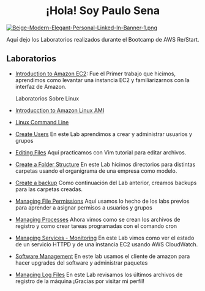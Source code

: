 <div style="text-align:center;">

# ¡Hola! Soy Paulo Sena

</div>

[![Beige-Modern-Elegant-Personal-Linked-In-Banner-1.png](https://i.postimg.cc/CM2b81cp/Beige-Modern-Elegant-Personal-Linked-In-Banner-1.png)](https://postimg.cc/nMvsbH83)

Aquí dejo los Laboratorios realizados durante el Bootcamp de AWS Re/Start.
## Laboratorios

- [Introduction to Amazon EC2](https://docs.google.com/document/d/1WbCMHjA2rEuDM2GPm6EykRjCeTnFTjJ2QzDuxxY_rRk/edit?usp=drive_link): Fue el Primer trabajo que hicimos, aprendimos como levantar una instancia EC2 y familiarizarnos con la interfaz de Amazon.

  Laboratorios Sobre Linux
- [Introducction to Amazon Linux AMI](https://drive.google.com/file/d/1Csra_cG70P0MNMDnJrkBj_fwfZHzzMZs/view?usp=sharing)
- [Linux Command Line]([link_al_proyecto_3](https://drive.google.com/file/d/1kOWTF4Qe1wBidhmoFzDU6z3P8RIPAGp3/view?usp=sharing)https://drive.google.com/file/d/1kOWTF4Qe1wBidhmoFzDU6z3P8RIPAGp3/view?usp=sharing)
- [Create Users](https://docs.google.com/document/d/1ztYEKGyLwZ1rRaEt6oYaKP5b-QMBoWTU/edit?usp=sharing&ouid=105503689924360951210&rtpof=true&sd=true) En este Lab aprendimos a crear y administrar usuarios y grupos
- [Editing Files](https://docs.google.com/document/d/194CBMbfKO4_yjdQDlAx_H0_7W3ao7JVa/edit?usp=sharing&ouid=105503689924360951210&rtpof=true&sd=true) Aquí practicamos con Vim tutorial para editar archivos.
- [Create a Folder Structure](https://docs.google.com/document/d/1e4JE0mTs7pIMSeOiNFxJci9lFR6DRKKT/edit?usp=sharing&ouid=105503689924360951210&rtpof=true&sd=true) En este Lab hicimos directorios para distintas carpetas usando el organigrama de una empresa como modelo.
- [Create a backup](https://docs.google.com/document/d/1iSvModtCIhxTK_q2XIfkGLxMP25ekdv5/edit?usp=sharing&ouid=105503689924360951210&rtpof=true&sd=true) Como continuación del Lab anterior, creamos backups para las carpetas creadas.
- [Managing File Permissions](https://docs.google.com/document/d/1ThQYoGF6UPqKC0Kqfztg5w4ln5DVv27fY77Cf3QOkYQ/edit?usp=sharing) Aquí usamos lo hecho de los labs previos para aprender a asignar permisos a usuarios y grupos
- [Managing Processes](https://docs.google.com/document/d/1nKTE3LYHXEH__wQtbXdKs4jPj45AdzlO/edit?usp=sharing&ouid=105503689924360951210&rtpof=true&sd=true) Ahora vimos como se crean los archivos de registro y como crear tareas programadas con el comando cron
- [Managing Services - Monitoring](https://docs.google.com/document/d/1FleDweNMRFcikyx7KugizBbhE3zQIelx/edit?usp=sharing&ouid=105503689924360951210&rtpof=true&sd=true) En este Lab vimos como ver el estado de un servicio HTTPD y de una instancia EC2 usando AWS CloudWatch.
- [Software Management](https://docs.google.com/document/d/1zhzcgaMq7ulprLs0KtFtZGhfRMkil4zz/edit?usp=sharing&ouid=105503689924360951210&rtpof=true&sd=true) En este lab usamos el cliente de amazon para hacer upgrades del software y administrar paquetes
- [Managing Log Files](https://docs.google.com/document/d/1BKubPE4WHeml6ab9CPWmlCZHJTpbo-g7/edit?usp=sharing&ouid=105503689924360951210&rtpof=true&sd=true) En este Lab revisamos los últimos archivos de registro de la máquina 
¡Gracias por visitar mi perfil!
